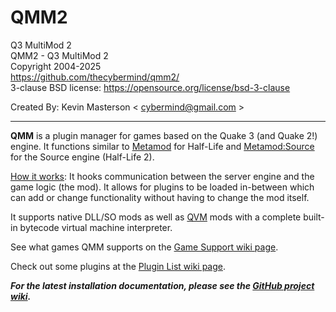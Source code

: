 # QMM2
Q3 MultiMod 2  
QMM2 - Q3 MultiMod 2  
Copyright 2004-2025  
https://github.com/thecybermind/qmm2/  
3-clause BSD license: https://opensource.org/license/bsd-3-clause  

Created By: Kevin Masterson < cybermind@gmail.com >

---

**QMM** is a plugin manager for games based on the Quake 3 (and Quake 2!) engine. It functions similar to [Metamod](http://metamod.org/) for Half-Life and [Metamod:Source](https://www.sourcemm.net/) for the Source engine (Half-Life 2).

[How it works](https://github.com/thecybermind/qmm2/wiki/How-QMM-works): It hooks communication between the server engine and the game logic (the mod). It allows for plugins to be loaded in-between which can add or change functionality without having to change the mod itself.

It supports native DLL/SO mods as well as [QVM](https://github.com/thecybermind/qmm2/wiki/QVM) mods with a complete built-in bytecode virtual machine interpreter.

See what games QMM supports on the [Game Support wiki page](https://github.com/thecybermind/qmm2/wiki/Game-support).

Check out some plugins at the [Plugin List wiki page](https://github.com/thecybermind/qmm2/wiki/Plugin-List).

***For the latest installation documentation, please see the [GitHub project wiki](https://github.com/thecybermind/qmm2/wiki/Installation).***
